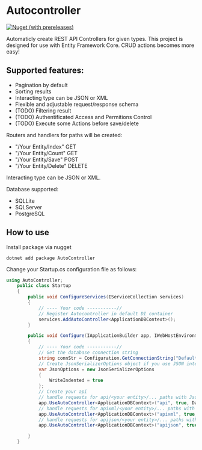 # Autocontroller
<a href="https://www.nuget.org/packages/AutoController">
    <img alt="Nuget (with prereleases)" src="https://img.shields.io/nuget/vpre/Autocontroller">
</a>

Automaticly create REST API Controllers for given types.
This project is designed for use with Entity Framework Core.
CRUD actions becomes more easy!

## Supported features:

<ul>
<li>Pagination by default</li>
<li>Sorting results</li>
<li>Interacting type can be JSON or XML</li>
<li>Flexible and adjustable request/response schema</li>
<li>(TODO) Filtering result</li>
<li>(TODO) Authentificated Access and Permitions Control</li>
<li>(TODO) Execute some Actions before save/delete</li>
</ul>

Routers and handlers for paths will be created:
<ul>
<li>"/Your Entity/Index" GET</li>
<li>"/Your Entity/Count" GET</li>
<li>"/Your Entity/Save" POST</li>
<li>"/Your Entity/Delete" DELETE</li>
</ul>
Interacting type can be JSON or XML.

Database supported:
<ul>
<li>SQLLite</li>
<li>SQLServer</li>
<li>PostgreSQL</li>
</ul>

## How to use
Install package via nugget
```
dotnet add package AutoController
```

Change your Startup.cs configuration file as follows:
```cs
using AutoController;
    public class Startup
    {
        public void ConfigureServices(IServiceCollection services)
        {
            // ---- Your code -----------//
            // Register Autocontroller in default DI container
            services.AddAutoController<ApplicationDBContext>();
        }

        public void Configure(IApplicationBuilder app, IWebHostEnvironment env)
        {
            // ---- Your code -----------//
            // Get the database connection string
            string connStr = Configuration.GetConnectionString("DefaultConnection");
            // Create JsonSerializerOptions object if you use JSON interacting method
            var JsonOptions = new JsonSerializerOptions
            {
                WriteIndented = true
            };
            // Create your api
            // handle requests for api/<your entity>/... paths with Json
            app.UseAutoController<ApplicationDBContext>("api", true, DatabaseTypes.SQLite, connStr, InteractingType.JSON, JsonOptions);
            // handle requests for apixml/<your entity>/... paths with XML
            app.UseAutoController<ApplicationDBContext>("apixml", true, DatabaseTypes.SQLite, connStr, InteractingType.XML);
            // handle requests for apijson/<your entity>/... paths with Json
            app.UseAutoController<ApplicationDBContext>("apijson", true, DatabaseTypes.SQLite, connStr, null, JsonOptions);

        }
    }
```

